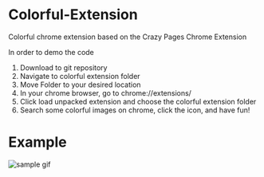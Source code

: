# Colorful-Extension
Colorful chrome extension based on the Crazy Pages Chrome Extension

In order to demo the code
1. Download to git repository
2. Navigate to colorful extension folder
3. Move Folder to your desired location
4. In your chrome browser, go to chrome://extensions/
5. Click load unpacked extension and choose the colorful extension folder
6. Search some colorful images on chrome, click the icon, and have fun!


# Example
![sample gif](https://github.com/HunterCharlesHewitt/Colorful-Extension/edit/master/README.gif)

